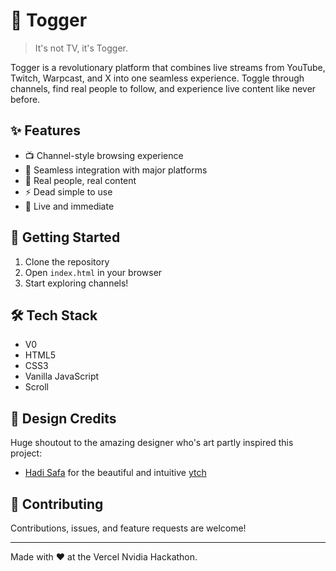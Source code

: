 # 🎯 Togger

> It's not TV, it's Togger.

Togger is a revolutionary platform that combines live streams from YouTube, Twitch, Warpcast, and X into one seamless experience. Toggle through channels, find real people to follow, and experience live content like never before.

## ✨ Features

-   📺 Channel-style browsing experience
-   🔄 Seamless integration with major platforms
-   👥 Real people, real content
-   ⚡ Dead simple to use
-   🎯 Live and immediate

## 🚀 Getting Started

1. Clone the repository
2. Open `index.html` in your browser
3. Start exploring channels!

## 🛠️ Tech Stack

-   V0
-   HTML5
-   CSS3
-   Vanilla JavaScript
-   Scroll

## 🎨 Design Credits

Huge shoutout to the amazing designer who's art partly inspired this project:

-   [Hadi Safa](https://x.com/hsafa0) for the beautiful and intuitive [ytch](https://ytch.tv)

## 🤝 Contributing

Contributions, issues, and feature requests are welcome!

---

Made with ❤️ at the Vercel Nvidia Hackathon.
